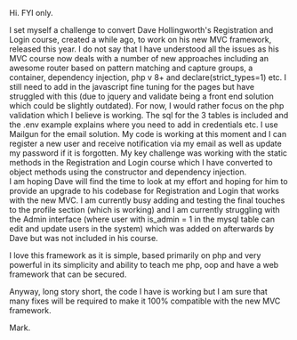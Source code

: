 Hi. FYI only.

I set myself a challenge to convert Dave Hollingworth's Registration and Login course, created a while ago, to work on his new MVC framework, released this year.
I do not say that I have understood all the issues as his MVC course now deals with a number of new approaches including an awesome router based on pattern matching and capture groups, a container, dependency injection, php v 8+ and declare(strict_types=1) etc.
I still need to add in the javascript fine tuning for the pages but have struggled with this (due to jquery and validate being a front end solution which could be slightly outdated).  For now, I would rather focus on the php validation which I believe is working.
The sql for the 3 tables is included and the .env example explains where you need to add in credentials etc.  I use Mailgun for the email solution.
My code is working at this moment and I can register a new user and receive notification via my email as well as update my password if it is forgotten.
My key challenge was working with the static methods in the Registration and Login course which I have converted to object methods using the constructor and dependency injection.  
I am hoping Dave will find the time to look at my effort and hoping for him to provide an upgrade to his codebase for Registration and Login that works with the new MVC.
I am currently busy adding and testing the final touches to the profile section (which is working) and I am currently struggling with the Admin interface (where user with is_admin = 1 in the mysql table can edit and update users in the system) which was added on afterwards by Dave but was not included in his course.

I love this framework as it is simple, based primarily on php and very powerful in its simplicity and ability to teach me php, oop and have a web framework that can be secured.   

Anyway, long story short, the code I have is working but I am sure that many fixes will be required to make it 100% compatible with the new MVC framework.

Mark.
